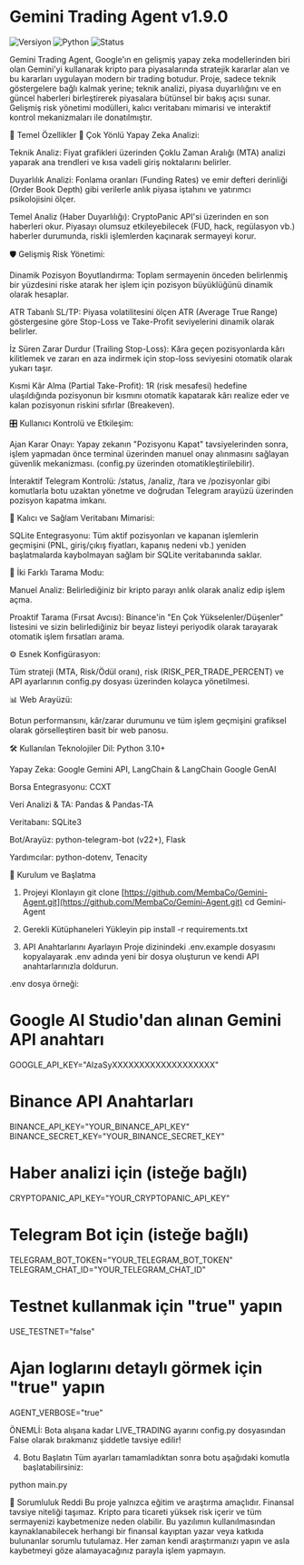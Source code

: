 # Gemini Trading Agent v1.9.0

![Versiyon](https://img.shields.io/badge/versiyon-1.9.0-blue) ![Python](https://img.shields.io/badge/Python-3.10%2B-blueviolet) ![Status](https://img.shields.io/badge/status-stabil-green)

Gemini Trading Agent, Google'ın en gelişmiş yapay zeka modellerinden biri olan Gemini'yi kullanarak kripto para piyasalarında stratejik kararlar alan ve bu kararları uygulayan modern bir trading botudur. Proje, sadece teknik göstergelere bağlı kalmak yerine; teknik analizi, piyasa duyarlılığını ve en güncel haberleri birleştirerek piyasalara bütünsel bir bakış açısı sunar. Gelişmiş risk yönetimi modülleri, kalıcı veritabanı mimarisi ve interaktif kontrol mekanizmaları ile donatılmıştır.

🌟 Temel Özellikler
🧠 Çok Yönlü Yapay Zeka Analizi:

Teknik Analiz: Fiyat grafikleri üzerinden Çoklu Zaman Aralığı (MTA) analizi yaparak ana trendleri ve kısa vadeli giriş noktalarını belirler.

Duyarlılık Analizi: Fonlama oranları (Funding Rates) ve emir defteri derinliği (Order Book Depth) gibi verilerle anlık piyasa iştahını ve yatırımcı psikolojisini ölçer.

Temel Analiz (Haber Duyarlılığı): CryptoPanic API'si üzerinden en son haberleri okur. Piyasayı olumsuz etkileyebilecek (FUD, hack, regülasyon vb.) haberler durumunda, riskli işlemlerden kaçınarak sermayeyi korur.

🛡️ Gelişmiş Risk Yönetimi:

Dinamik Pozisyon Boyutlandırma: Toplam sermayenin önceden belirlenmiş bir yüzdesini riske atarak her işlem için pozisyon büyüklüğünü dinamik olarak hesaplar.

ATR Tabanlı SL/TP: Piyasa volatilitesini ölçen ATR (Average True Range) göstergesine göre Stop-Loss ve Take-Profit seviyelerini dinamik olarak belirler.

İz Süren Zarar Durdur (Trailing Stop-Loss): Kâra geçen pozisyonlarda kârı kilitlemek ve zararı en aza indirmek için stop-loss seviyesini otomatik olarak yukarı taşır.

Kısmi Kâr Alma (Partial Take-Profit): 1R (risk mesafesi) hedefine ulaşıldığında pozisyonun bir kısmını otomatik kapatarak kârı realize eder ve kalan pozisyonun riskini sıfırlar (Breakeven).

🎛️ Kullanıcı Kontrolü ve Etkileşim:

Ajan Karar Onayı: Yapay zekanın "Pozisyonu Kapat" tavsiyelerinden sonra, işlem yapmadan önce terminal üzerinden manuel onay alınmasını sağlayan güvenlik mekanizması. (config.py üzerinden otomatikleştirilebilir).

İnteraktif Telegram Kontrolü: /status, /analiz, /tara ve /pozisyonlar gibi komutlarla botu uzaktan yönetme ve doğrudan Telegram arayüzü üzerinden pozisyon kapatma imkanı.

💾 Kalıcı ve Sağlam Veritabanı Mimarisi:

SQLite Entegrasyonu: Tüm aktif pozisyonları ve kapanan işlemlerin geçmişini (PNL, giriş/çıkış fiyatları, kapanış nedeni vb.) yeniden başlatmalarda kaybolmayan sağlam bir SQLite veritabanında saklar.

🔭 İki Farklı Tarama Modu:

Manuel Analiz: Belirlediğiniz bir kripto parayı anlık olarak analiz edip işlem açma.

Proaktif Tarama (Fırsat Avcısı): Binance'in "En Çok Yükselenler/Düşenler" listesini ve sizin belirlediğiniz bir beyaz listeyi periyodik olarak tarayarak otomatik işlem fırsatları arama.

⚙️ Esnek Konfigürasyon:

Tüm strateji (MTA, Risk/Ödül oranı), risk (RISK_PER_TRADE_PERCENT) ve API ayarlarının config.py dosyası üzerinden kolayca yönetilmesi.

📊 Web Arayüzü:

Botun performansını, kâr/zarar durumunu ve tüm işlem geçmişini grafiksel olarak görselleştiren basit bir web panosu.

🛠️ Kullanılan Teknolojiler
Dil: Python 3.10+

Yapay Zeka: Google Gemini API, LangChain & LangChain Google GenAI

Borsa Entegrasyonu: CCXT

Veri Analizi & TA: Pandas & Pandas-TA

Veritabanı: SQLite3

Bot/Arayüz: python-telegram-bot (v22+), Flask

Yardımcılar: python-dotenv, Tenacity

🚀 Kurulum ve Başlatma
1. Projeyi Klonlayın
git clone [https://github.com/MembaCo/Gemini-Agent.git](https://github.com/MembaCo/Gemini-Agent.git)
cd Gemini-Agent

2. Gerekli Kütüphaneleri Yükleyin
pip install -r requirements.txt

3. API Anahtarlarını Ayarlayın
Proje dizinindeki .env.example dosyasını kopyalayarak .env adında yeni bir dosya oluşturun ve kendi API anahtarlarınızla doldurun.

.env dosya örneği:

# Google AI Studio'dan alınan Gemini API anahtarı
GOOGLE_API_KEY="AIzaSyXXXXXXXXXXXXXXXXXXX"

# Binance API Anahtarları
BINANCE_API_KEY="YOUR_BINANCE_API_KEY"
BINANCE_SECRET_KEY="YOUR_BINANCE_SECRET_KEY"

# Haber analizi için (isteğe bağlı)
CRYPTOPANIC_API_KEY="YOUR_CRYPTOPANIC_API_KEY"

# Telegram Bot için (isteğe bağlı)
TELEGRAM_BOT_TOKEN="YOUR_TELEGRAM_BOT_TOKEN"
TELEGRAM_CHAT_ID="YOUR_TELEGRAM_CHAT_ID"

# Testnet kullanmak için "true" yapın
USE_TESTNET="false"

# Ajan loglarını detaylı görmek için "true" yapın
AGENT_VERBOSE="true"

ÖNEMLİ: Bota alışana kadar LIVE_TRADING ayarını config.py dosyasından False olarak bırakmanız şiddetle tavsiye edilir!

4. Botu Başlatın
Tüm ayarları tamamladıktan sonra botu aşağıdaki komutla başlatabilirsiniz:

python main.py

📜 Sorumluluk Reddi
Bu proje yalnızca eğitim ve araştırma amaçlıdır. Finansal tavsiye niteliği taşımaz. Kripto para ticareti yüksek risk içerir ve tüm sermayenizi kaybetmenize neden olabilir. Bu yazılımın kullanılmasından kaynaklanabilecek herhangi bir finansal kayıptan yazar veya katkıda bulunanlar sorumlu tutulamaz. Her zaman kendi araştırmanızı yapın ve asla kaybetmeyi göze alamayacağınız parayla işlem yapmayın.